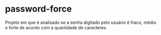 # password-force
Projeto em que é analisado se a senha digitado pelo usuário é fraco, médio e forte de acordo com a quantidade de caracteres.
